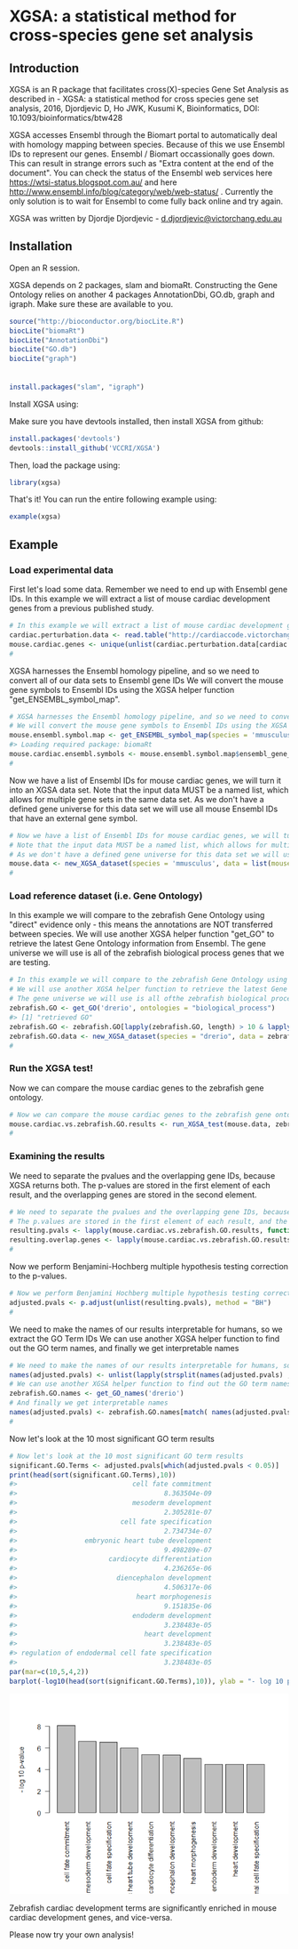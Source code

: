 
<!-- README.md is generated from README.Rmd. Please edit that file -->
XGSA: a statistical method for cross-species gene set analysis
==============================================================

Introduction
------------

XGSA is an R package that facilitates cross(X)-species Gene Set Analysis as described in - XGSA: a statistical method for cross species gene set analysis, 2016, Djordjevic D, Ho JWK, Kusumi K, Bioinformatics, DOI: 10.1093/bioinformatics/btw428

XGSA accesses Ensembl through the Biomart portal to automatically deal with homology mapping between species. Because of this we use Ensembl IDs to represent our genes. Ensembl / Biomart occassionally goes down. This can result in strange errors such as "Extra content at the end of the document". You can check the status of the Ensembl web services here <https://wtsi-status.blogspot.com.au/> and here <http://www.ensembl.info/blog/category/web/web-status/> . Currently the only solution is to wait for Ensembl to come fully back online and try again.

XGSA was written by Djordje Djordjevic - <d.djordjevic@victorchang.edu.au>

Installation
------------

Open an R session.

XGSA depends on 2 packages, slam and biomaRt. Constructing the Gene Ontology relies on another 4 packages AnnotationDbi, GO.db, graph and igraph. Make sure these are available to you.

``` r
source("http://bioconductor.org/biocLite.R")
biocLite("biomaRt")
biocLite("AnnotationDbi")
biocLite("GO.db")
biocLite("graph")


install.packages("slam", "igraph")
```

Install XGSA using:

Make sure you have devtools installed, then install XGSA from github:

``` r
install.packages('devtools')
devtools::install_github('VCCRI/XGSA')
```

Then, load the package using:

``` r
library(xgsa)
```

That's it! You can run the entire following example using:

``` r
example(xgsa)
```

Example
-------

### Load experimental data

First let's load some data. Remember we need to end up with Ensembl gene IDs. In this example we will extract a list of mouse cardiac development genes from a previous published study.

``` r
# In this example we will extract a list of mouse cardiac development genes from a previous published study.
cardiac.perturbation.data <- read.table("http://cardiaccode.victorchang.edu.au/data/Cardiaccode_in_vivo_evidence_2014_06_10.txt", sep="\t", header=TRUE, quote="\"")
mouse.cardiac.genes <- unique(unlist(cardiac.perturbation.data[cardiac.perturbation.data$Species == "Mus musculus", c("Regulator","Target")]))
#
```

XGSA harnesses the Ensembl homology pipeline, and so we need to convert all of our data sets to Ensembl gene IDs We will convert the mouse gene symbols to Ensembl IDs using the XGSA helper function "get\_ENSEMBL\_symbol\_map".

``` r
# XGSA harnesses the Ensembl homology pipeline, and so we need to convert all of our data sets to Ensembl gene IDs
# We will convert the mouse gene symbols to Ensembl IDs using the XGSA helper function "get_ENSEMBL_symbol_map".
mouse.ensembl.symbol.map <- get_ENSEMBL_symbol_map(species = 'mmusculus')
#> Loading required package: biomaRt
mouse.cardiac.ensembl.symbols <- mouse.ensembl.symbol.map$ensembl_gene_id[mouse.ensembl.symbol.map$external_gene_name %in% mouse.cardiac.genes]
#
```

Now we have a list of Ensembl IDs for mouse cardiac genes, we will turn it into an XGSA data set. Note that the input data MUST be a named list, which allows for multiple gene sets in the same data set. As we don't have a defined gene universe for this data set we will use all mouse Ensembl IDs that have an external gene symbol.

``` r
# Now we have a list of Ensembl IDs for mouse cardiac genes, we will turn it into an XGSA data set.
# Note that the input data MUST be a named list, which allows for multiple gene sets in the same data set.
# As we don't have a defined gene universe for this data set we will use all mouse Ensembl IDs that have an external gene symbol.
mouse.data <- new_XGSA_dataset(species = 'mmusculus', data = list(mouseCardiacGenes = mouse.cardiac.ensembl.symbols), type = 'genesetlist', name = 'MouseCardiacGenes', universe = unique(mouse.ensembl.symbol.map$ensembl_gene_id))
#
```

### Load reference dataset (i.e. Gene Ontology)

In this example we will compare to the zebrafish Gene Ontology using "direct" evidence only - this means the annotations are NOT transferred between species. We will use another XGSA helper function "get\_GO" to retrieve the latest Gene Ontology information from Ensembl. The gene universe we will use is all of the zebrafish biological process genes that we are testing.

``` r
# In this example we will compare to the zebrafish Gene Ontology using "direct" evidence only - this means the annotations are NOT transferred between species.
# We will use another XGSA helper function to retrieve the latest Gene Ontology information from Ensembl "get_GO_list_from_ontologies_with_evidence_codes".
# The gene universe we will use is all ofthe zebrafish biological process genes that we are testing. 
zebrafish.GO <- get_GO('drerio', ontologies = "biological_process")
#> [1] "retrieved GO"
zebrafish.GO <- zebrafish.GO[lapply(zebrafish.GO, length) > 10 & lapply(zebrafish.GO, length) < 500]
zebrafish.GO.data <- new_XGSA_dataset(species = "drerio", data = zebrafish.GO, type = 'genesetlist', name = "ZebrafishGO", universe = unique(unlist(zebrafish.GO)))
#
```

### Run the XGSA test!

Now we can compare the mouse cardiac genes to the zebrafish gene ontology.

``` r
# Now we can compare the mouse cardiac genes to the zebrafish gene ontology.
mouse.cardiac.vs.zebrafish.GO.results <- run_XGSA_test(mouse.data, zebrafish.GO.data)
#
```

### Examining the results

We need to separate the pvalues and the overlapping gene IDs, because XGSA returns both. The p-values are stored in the first element of each result, and the overlapping genes are stored in the second element.

``` r
# We need to separate the pvalues and the overlapping gene IDs, because XGSA returns both.
# The p.values are stored in the first element of each result, and the overlapping genes are stored in the second element.
resulting.pvals <- lapply(mouse.cardiac.vs.zebrafish.GO.results, function(X){ X[["pvals"]] })
resulting.overlap.genes <- lapply(mouse.cardiac.vs.zebrafish.GO.results, function(X){ X[["genes"]] })
#
```

Now we perform Benjamini-Hochberg multiple hypothesis testing correction to the p-values.

``` r
# Now we perform Benjamini Hochberg multiple hypothesis testing correction to the pvalues.
adjusted.pvals <- p.adjust(unlist(resulting.pvals), method = "BH")
#
```

We need to make the names of our results interpretable for humans, so we extract the GO Term IDs We can use another XGSA helper function to find out the GO term names, and finally we get interpretable names

``` r
# We need to make the names of our results interpretable for humans, so we extract the GO Term IDs
names(adjusted.pvals) <- unlist(lapply(strsplit(names(adjusted.pvals) ,"\\."), function(X){return(X[[2]])}))
# We can use another XGSA helper function to find out the GO term names.
zebrafish.GO.names <- get_GO_names('drerio')
# And finally we get interpretable names
names(adjusted.pvals) <- zebrafish.GO.names[match( names(adjusted.pvals), zebrafish.GO.names$go_id),"name_1006"]
#
```

Now let's look at the 10 most significant GO term results

``` r
# Now let's look at the 10 most significant GO term results
significant.GO.Terms <- adjusted.pvals[which(adjusted.pvals < 0.05)]
print(head(sort(significant.GO.Terms),10))
#>                             cell fate commitment 
#>                                     8.363504e-09 
#>                             mesoderm development 
#>                                     2.305281e-07 
#>                          cell fate specification 
#>                                     2.734734e-07 
#>                 embryonic heart tube development 
#>                                     9.498289e-07 
#>                       cardiocyte differentiation 
#>                                     4.236265e-06 
#>                         diencephalon development 
#>                                     4.506317e-06 
#>                              heart morphogenesis 
#>                                     9.151835e-06 
#>                             endoderm development 
#>                                     3.238483e-05 
#>                                heart development 
#>                                     3.238483e-05 
#> regulation of endodermal cell fate specification 
#>                                     3.238483e-05
par(mar=c(10,5,4,2))
barplot(-log10(head(sort(significant.GO.Terms),10)), ylab = "- log 10 p-value", las=2)
```

![](README-unnamed-chunk-14-1.png)

Zebrafish cardiac development terms are significantly enriched in mouse cardiac development genes, and vice-versa.

Please now try your own analysis!
